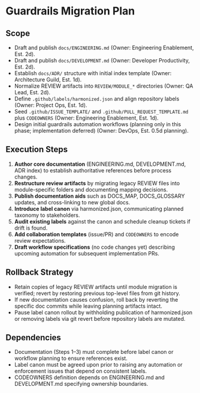 # Guardrails Migration Plan

## Scope
- Draft and publish `docs/ENGINEERING.md` (Owner: Engineering Enablement, Est. 2d).
- Draft and publish `docs/DEVELOPMENT.md` (Owner: Developer Productivity, Est. 2d).
- Establish `docs/ADR/` structure with initial index template (Owner: Architecture Guild, Est. 1d).
- Normalize REVIEW artifacts into `REVIEW/MODULE_*` directories (Owner: QA Lead, Est. 2d).
- Define `.github/labels/harmonized.json` and align repository labels (Owner: Project Ops, Est. 1d).
- Seed `.github/ISSUE_TEMPLATE/` and `.github/PULL_REQUEST_TEMPLATE.md` plus `CODEOWNERS` (Owner: Engineering Enablement, Est. 1d).
- Design initial guardrails automation workflows (planning only in this phase; implementation deferred) (Owner: DevOps, Est. 0.5d planning).

## Execution Steps
1. **Author core documentation** (ENGINEERING.md, DEVELOPMENT.md, ADR index) to establish authoritative references before process changes.
2. **Restructure review artifacts** by migrating legacy REVIEW files into module-specific folders and documenting mapping decisions.
3. **Publish documentation aids** such as DOCS_MAP, DOCS_GLOSSARY updates, and cross-linking to new global docs.
4. **Introduce label canon** via harmonized.json, communicating planned taxonomy to stakeholders.
5. **Audit existing labels** against the canon and schedule cleanup tickets if drift is found.
6. **Add collaboration templates** (issue/PR) and `CODEOWNERS` to encode review expectations.
7. **Draft workflow specifications** (no code changes yet) describing upcoming automation for subsequent implementation PRs.

## Rollback Strategy
- Retain copies of legacy REVIEW artifacts until module migration is verified; revert by restoring previous top-level files from git history.
- If new documentation causes confusion, roll back by reverting the specific doc commits while leaving planning artifacts intact.
- Pause label canon rollout by withholding publication of harmonized.json or removing labels via git revert before repository labels are mutated.

## Dependencies
- Documentation (Steps 1–3) must complete before label canon or workflow planning to ensure references exist.
- Label canon must be agreed upon prior to raising any automation or enforcement issues that depend on consistent labels.
- CODEOWNERS definition depends on ENGINEERING.md and DEVELOPMENT.md specifying ownership boundaries.
